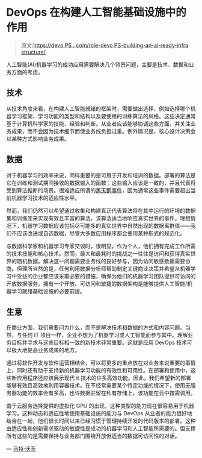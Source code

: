 # DevOps 在构建人工智能基础设施中的作用

> 原文:[https://devo PS . com/role-devo PS-building-an-ai-ready-infra structure/](https://devops.com/role-devops-building-an-ai-ready-infrastructure/)

人工智能(AI)机器学习的成功应用需要解决几个背景问题，主要是技术、数据和业务方面的考虑。

## 技术

从技术角度来看，在构建人工智能就绪的框架时，需要做出选择，例如选择哪个机器学习框架、学习功能的类型和结构以及要使用的训练算法的风格。这些决定通常基于计算机科学家的技能、经验和判断。从业者应该能够协调这些方面，并关注业务成果，而不会因为技术细节而使业务线负担过重。例外情况是，核心设计决策会以某种方式影响业务成果。

## 数据

对于机器学习的效率来说，同样重要的是可用于开发和培训的数据。部署的算法是它在训练和测试期间接收的数据输入的函数；这些输入应该是一致的，并且代表将受到算法推断的场景。很难适应所谓的[黑天鹅事件](https://seekingalpha.com/article/4114741-black-swan-events-worry)，因为通常这些事件需要超出当前机器学习技术的适应性水平。

然而，我们仍然可以希望通过收集和构建真正代表算法将在其中运行的环境的数据集和训练库来实现有效且丰富的算法，该算法适当地响应真实世界的事件。理想情况下，机器学习数据应该包括尽可能多的真实世界中自然出现的数据离群值——我们不应该改进或自选数据，尽管大多数应用程序都会使用某种形式的规范化。

与数据科学家和机器学习专家交谈时，很明显，作为个人，他们拥有完成工作所需的技术技能和核心技术。然而，最大和最耗时的挑战之一往往是访问和获得真实世界的随机数据。解决这一问题需要业务线的良好参与，因为访问敏感数据需要协商。但理所当然的是，任何利用数据分析师帮助制定关键商业决策并希望从机器学习中受益的企业都应该采取必要的措施，确保为他们的机器学习团队提供可访问的开放数据服务。拥有一个开放、可访问和敏捷的数据架构是能够提供人工智能/机器学习就绪基础设施的必要前提。

## 生意

在商业方面，我们需要问为什么，而不是解决技术和数据的方式和内容问题。当然，与任何 IT 项目一样，企业不想为了机器学习或人工智能而参与其中。理解业务目标并寻求与这些目标相一致的新技术非常重要。这就是应用 DevOps 技术可以极大地提高业务成果的地方。

通过将软件开发与软件运营相结合，可以将更多的重点放在对业务来说重要的事情上，同时还有助于支持新的机器学习功能的有效性和可用性。在部署和使用中，这些新应用程序还应该展示现代 it 技术的许多高效功能。因此，我们希望新的部署能够有效且高效地利用容器技术。在不经常需要某个特定功能的情况下，使用无服务器功能的效率会有多高，也许数据驻留在私有存储上，该功能在云中按需调用。

由于云服务选择提供的虚拟化 GPU 的出现，这种类型的能力现在很容易用于机器学习。这种动态和适应性地使用基础设施的能力与 DevOps 从业者的能力很好地结合在一起，他们很长时间以来已经习惯于管理持续开发的代码版本的部署。这种由适应性和创新需求驱动的敏捷性是成功的机器学习和人工智能所需要的。但支撑所有这些的是需要保持与业务部门围绕开放但适当的数据可访问性的对话。

— [马特·沃茨](https://devops.com/author/matt-watts/)